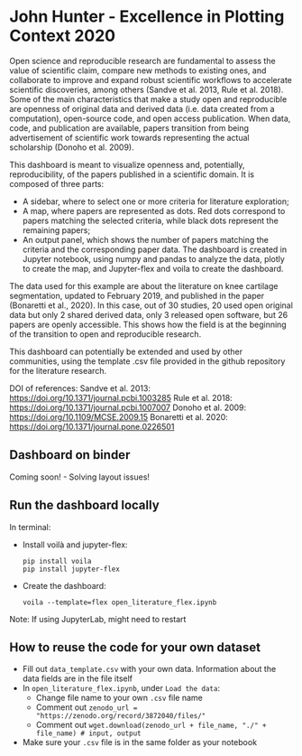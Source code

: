 # John Hunter - Excellence in Plotting Context 2020  

Open science and reproducible research are fundamental to assess the value of scientific claim, compare new methods to existing ones, and collaborate to improve and expand robust scientific workflows to accelerate scientific discoveries, among others (Sandve et al. 2013, Rule et al. 2018). Some of the main characteristics that make a study open and reproducible are openness of original data and derived data (i.e. data created from a computation), open-source code, and open access publication. When data, code, and publication are available, papers transition from being advertisement of scientific work towards representing the actual scholarship (Donoho et al. 2009). 
 
This dashboard is meant to visualize openness and, potentially, reproducibility, of the papers published in a scientific domain. It is composed of three parts: 
-	A sidebar, where to select one or more criteria for literature exploration;
-	A map, where papers are represented as dots. Red dots correspond to papers matching the selected criteria, while black dots represent the remaining papers;
-	An output panel, which shows the number of papers matching the criteria and the corresponding paper data.
The dashboard is created in Jupyter notebook, using numpy and pandas to analyze the data, plotly to create the map, and Jupyter-flex and voila to create the dashboard. 

The data used for this example are about the literature on knee cartilage segmentation, updated to February 2019, and published in the paper (Bonaretti et al., 2020). In this case, out of 30 studies, 20 used open original data but only 2 shared derived data, only 3 released open software, but 26 papers are openly accessible. This shows how the field is at the beginning of the transition to open and reproducible research.

This dashboard can potentially be extended and used by other communities, using the template .csv file provided in the github repository for the literature research. 

DOI of references:
Sandve et al. 2013: https://doi.org/10.1371/journal.pcbi.1003285
Rule et al. 2018: https://doi.org/10.1371/journal.pcbi.1007007
Donoho et al. 2009: https://doi.org/10.1109/MCSE.2009.15
Bonaretti et al. 2020: https://doi.org/10.1371/journal.pone.0226501

## Dashboard on binder 
Coming soon! - Solving layout issues!

## Run the dashboard locally 
In terminal:
- Install voilà and jupyter-flex:  
  ```
  pip install voila
  pip install jupyter-flex
  ```
- Create the dashboard:
  ```
  voila --template=flex open_literature_flex.ipynb 
  ```
Note: If using JupyterLab, might need to restart
  
## How to reuse the code for your own dataset
- Fill out `data_template.csv` with your own data. Information about the data fields are in the file itself  
- In `open_literature_flex.ipynb`, under `Load the data`:
  - Change file name to your own `.csv` file name  
  - Comment out `zenodo_url = "https://zenodo.org/record/3872040/files/"`
  - Comment out `wget.download(zenodo_url + file_name, "./" + file_name) # input, output`
- Make sure your `.csv` file is in the same folder as your notebook


